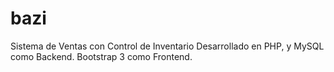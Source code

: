 # bazi
Sistema de Ventas con Control de Inventario Desarrollado en PHP, y MySQL como Backend. Bootstrap 3 como Frontend.
